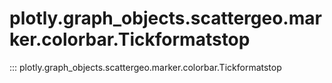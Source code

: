 # plotly.graph_objects.scattergeo.marker.colorbar.Tickformatstop

::: plotly.graph_objects.scattergeo.marker.colorbar.Tickformatstop
